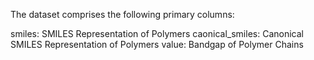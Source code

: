 The dataset comprises the following primary columns:

smiles: SMILES Representation of Polymers
caonical_smiles: Canonical SMILES Representation of Polymers
value: Bandgap of Polymer Chains
